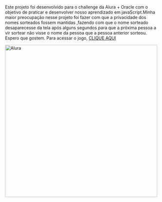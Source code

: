Este projeto foi desenvolvido para o challenge da Alura + Oracle com o objetivo de praticar e desenvolver nosso aprendizado em javaScript.Minha maior preocupação nesse projeto foi fazer com que a privacidade dos nomes sorteados fossem mantidas ,fazendo com que o nome sorteado desaparecesse da tela após alguns segundos para que a próxima pessoa a vir sortear não visse o nome da pessoa que a pessoa anterior sorteou.
Espero que gostem.
Para acessar o jogo, [CLIQUE AQUI](file:///C:/Users/Windows%2010/Downloads/Documentos%20Alura/challenge-amigo-secreto_pt-main/challenge-amigo-secreto_pt-main/index.html)


<img width="500" height="500" alt="Alura" src="https://github.com/user-attachments/assets/f92815fd-d8d8-4adc-ab10-62322461a953" />
